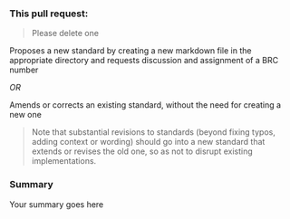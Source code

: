 ### This pull request:

> Please delete one

Proposes a new standard by creating a new markdown file in the appropriate directory and requests discussion and assignment of a BRC number

*OR*

Amends or corrects an existing standard, without the need for creating a new one

> Note that substantial revisions to standards (beyond fixing typos, adding context or wording) should go into a new standard that extends or revises the old one, so as not to disrupt existing implementations.

### Summary

Your summary goes here
